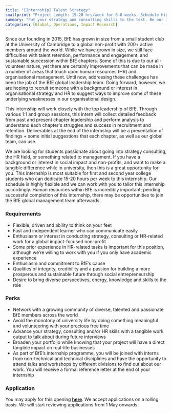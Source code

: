 ```yaml
---
title: "[Internship] Talent Strategy"
smallprint: "Project Length: 15-20 hrs/week for 6-8 weeks. Schedule highly negotiable."
summary: "Put your strategy and consulting skills to the test. Be our internal talent guru and help us devise a more efficient organisational structure. Applications will be reviewed from 1 May onwards." # this will be visible on platforms like LinkedIn when sharing
categories: [Global, Operations, Impact Research]
---
```


Since our founding in 2015, BfE has grown in size from a small student club at the University of Cambridge to a global non-profit with 200+ active members around the world. While we have grown in size, we still face difficulties with talent retention, performance and engagement, and sustainable succession within BfE chapters. Some of this is due to our all-volunteer nature, yet there are certainly improvements that can be made in a number of areas that touch upon human resources (HR) and organisational management. Until now, addressing these challenges has been the job of the BfE global leadership team. Going forward, however, we are hoping to recruit someone with a background or interest in organisational strategy and HR to suggest ways to improve some of these underlying weaknesses in our organisational design.

This internship will work closely with the top leadership of BfE. Through various 1:1 and group sessions, this intern will collect detailed feedback from past and present chapter leadership and perform analysis to understand each chapter's struggles and success in recruitment and retention. Deliverables at the end of the internship will be a presentation of findings + some initial suggestions that each chapter, as well as our global team, can use. 

We are looking for students passionate about going into strategy consulting, the HR field, or something related to management. If you have a background or interest in social impact and non-profits, and want to make a tangible difference while in university, then this is a great opportunity for you. This internship is most suitable for first and second year college students who can dedicate 15-20 hours per week to this internship. Our schedule is highly flexible and we can work with you to tailor this internship accordingly. Human resources within BfE is incredibly important; pending successful completion of this internship, there may be opportunities to join the BfE global management team afterwards.

### Requirements
- Flexible, driven and ability to think on your feet
- Fast and independent learner who can communicate easily
- Enthusiasm or interest in conducting strategy, consulting or HR-related work for a global impact-focused non-profit
- Some prior experience in HR-related tasks is important for this position, although we’re willing to work with you if you only have academic experience
- Enthusiasm and commitment to BfE’s cause
- Qualities of integrity, credibility and a passion for building a more prosperous and sustainable future through social entrepreneurship
- Desire to bring diverse perspectives, energy, knowledge and skills to the role

### Perks
- Network with a growing community of diverse, talented and passionate BfE members across the world
- Avoid the monotony of university life by doing something meaningful and volunteering with your precious free time
- Advance your strategy, consulting and/or HR skills with a tangible work output to talk about during future interviews
- Broaden your portfolio while knowing that your project will have a direct tangible impact on real-life businesses
- As part of BfE’s internship programme, you will be joined with interns from non-technical and technical disciplines and have the opportunity to attend talks and workshops by different divisions to find out about our work. You will receive a formal reference letter at the end of your internship

### Application
You may apply for this opening [**here**](https://forms.gle/BsvWyv6Ts3YDpWLF8). We accept applications on a rolling basis. We will start reviewing applications from 1 May onwards.
